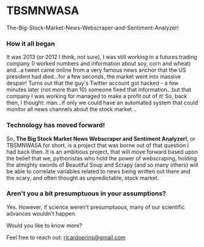 # TBSMNWASA
The-Big-Stock-Market-News-Webscraper-and-Sentiment-Analyzer!


### How it all began
It was 2013 (or 2012 I think, not sure), I was still working in a futures trading company (I worked numbers and information about soy, corn and wheat) and...a tweet came online from a very famous news anchor that the US president had died...for a few seconds, the market went into massive despair! Turns out that the guy's Twitter account got hacked - a few minutes later (not more than 10) someone fixed that information...but that company I was working for managed to make a profit out of it! So, back then, I thought: man...if only we could have an automated system that could monitor all news channels about the stock market...


### Technology has moved forward!
So, **The Big Stock Market News Webscraper and Sentiment Analyzer!**, or TBSMNWASA for short, is a project that was borne out of that question I had back then. It is an ambitious project, that will move forward based upon the belief that we, pythonistas who hold the power of webscraping, holding the almighty swords of Beautiful Soup and Scrapy (and so many others) will be able to correlate variables related to news being written out there and the scary, and often thought as unpredictable, stock market.


### Aren't you a bit presumptuous in your assumptions?
Yes. However, if science weren't presumptuous, many of our scientific advances wouldn't happen.



Would you like to know more?

Feel free to reach out: ricardoprins@gmail.com

